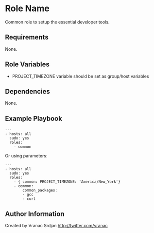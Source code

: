Role Name
=========

Common role to setup the essential developer tools.

Requirements
------------

None.

Role Variables
--------------

- PROJECT_TIMEZONE variable should be set as group/host variables

Dependencies
------------

None.

Example Playbook
----------------
```
---
- hosts: all
  sudo: yes
  roles:
    - common
```
Or using parameters:
```
---
- hosts: all
  sudo: yes
  roles:
    - { common: PROJECT_TIMEZONE: 'America/New_York'}
    - common:
        common_packages:
        - gcc
        - curl
```


Author Information
------------------

Created by Vranac Srdjan http://twitter.com/vranac